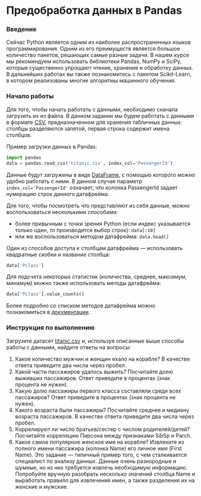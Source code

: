 # Предобработка данных в Pandas

### Введение

Сейчас Python является одним из наиболее распространенных языков программирования. Одним из его преимуществ является большое количество пакетов, решающих самые разные задачи. В нашем курсе мы рекомендуем использовать библиотеки Pandas, NumPy и SciPy, которые существенно упрощают чтение, хранение и обработку данных. В дальнейших работах вы также познакомитесь с пакетом Scikit-Learn, в котором реализованы многие алгоритмы машинного обучения.

### Начало работы

Для того, чтобы начать работать с данными, необходимо сначала загрузить их из файла. В данном задании мы будем работать с данными в формате [CSV](https://ru.wikipedia.org/wiki/CSV), предназначенном для хранения табличных данных: столбцы разделяются запятой, первая строка содержит имена столбцов.

Пример загрузки данных в Pandas:

```python
import pandas
data = pandas.read_csv('titanic.csv', index_col='PassengerId')
```

Данные будут загружены в виде [DataFrame](http://pandas.pydata.org/pandas-docs/stable/generated/pandas.DataFrame.html), с помощью которого можно удобно работать с ними. В данном случае параметр  `index_col='PassengerId'` означает, что колонка PassengerId задает нумерацию строк данного датафрейма.

Для того, чтобы посмотреть что представляют из себя данные, можно воспользоваться несколькими способами:
* более привычным с точки зрения Python (если индекс указывается только один, то производится выбор строк):
`data[:10]`
* или же воспользоваться методом датафрейма:
`data.head()`

Один из способов доступа к столбцам датафрейма — использовать квадратные скобки и название столбца:
```python
data['Pclass']
```

Для подсчета некоторых статистик (количества, среднее, максимум, минимум) можно также использовать методы датафрейма:
```python
data['Pclass'].value_counts()
```

Более подробно со списком методов датафрейма можно познакомиться в [документации](http://pandas.pydata.org/pandas-docs/stable/generated/pandas.DataFrame.html).

### Инструкция по выполнению

Загрузите датасет [titanic.csv]() и, используя описанные выше способы работы с данными, найдите ответы на вопросы:
1. Какое количество мужчин и женщин ехало на корабле? В качестве ответа приведите два числа через пробел.
2. Какой части пассажиров удалось выжить? Посчитайте долю выживших пассажиров. Ответ приведите в процентах (знак процента не нужен).
3. Какую долю пассажиры первого класса составляли среди всех пассажиров? Ответ приведите в процентах (знак процента не нужен).
4. Какого возраста были пассажиры? Посчитайте среднее и медиану возраста пассажиров. В качестве ответа приведите два числа через пробел.
5. Коррелируют ли число братьев/сестер с числом родителей/детей? Посчитайте корреляцию Пирсона между признаками SibSp и Parch.
6. Какое самое популярное женское имя на корабле? Извлеките из полного имени пассажира (колонка Name) его личное имя (First Name). Это задание — типичный пример того, с чем сталкивается специалист по анализу данных. Данные очень разнородные и шумные, но из них требуется извлечь необходимую информацию. Попробуйте вручную разобрать несколько значений столбца Name и выработать правило для извлечения имен, а также разделения их на женские и мужские.
